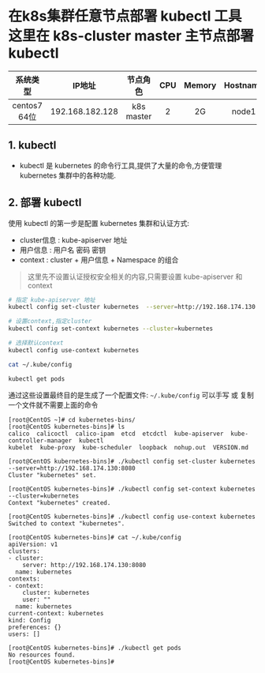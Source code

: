 # 在k8s集群任意节点部署 kubectl 工具 这里在 k8s-cluster master 主节点部署 kubectl

| 系统类型 | IP地址 | 节点角色 | CPU | Memory | Hostname |
| :------: | :--------: | :-------: | :-----: | :---------: | :-----: |
| centos7 64位 | 192.168.182.128 | k8s master |   2    | 2G | node1 |

## 1. kubectl
- kubectl 是 kubernetes 的命令行工具,提供了大量的命令,方便管理 kubernetes 集群中的各种功能.


## 2. 部署 kubectl
使用 kubectl 的第一步是配置 kubernetes 集群和认证方式:
- cluster信息 : kube-apiserver 地址
- 用户信息 : 用户名 密码 密钥
- context : cluster + 用户信息 + Namespace 的组合

> 这里先不设置认证授权安全相关的内容,只需要设置 kube-apiserver 和 context 

```bash
# 指定 kube-apiserver 地址
kubectl config set-cluster kubernetes  --server=http://192.168.174.130:8080

# 设置context,指定cluster
kubectl config set-context kubernetes --cluster=kubernetes

# 选择默认context
kubectl config use-context kubernetes

cat ~/.kube/config 

kubectl get pods
```

通过这些设置最终目的是生成了一个配置文件: ` ~/.kube/config ` 可以手写 或 复制一个文件就不需要上面的命令

```
[root@CentOS ~]# cd kubernetes-bins/
[root@CentOS kubernetes-bins]# ls
calico  calicoctl  calico-ipam  etcd  etcdctl  kube-apiserver  kube-controller-manager  kubectl  
kubelet  kube-proxy  kube-scheduler  loopback  nohup.out  VERSION.md

[root@CentOS kubernetes-bins]# ./kubectl config set-cluster kubernetes  --server=http://192.168.174.130:8080 
Cluster "kubernetes" set.

[root@CentOS kubernetes-bins]# ./kubectl config set-context kubernetes --cluster=kubernetes
Context "kubernetes" created.

[root@CentOS kubernetes-bins]# ./kubectl config use-context kubernetes
Switched to context "kubernetes".

[root@CentOS kubernetes-bins]# cat ~/.kube/config 
apiVersion: v1
clusters:
- cluster:
    server: http://192.168.174.130:8080
  name: kubernetes
contexts:
- context:
    cluster: kubernetes
    user: ""
  name: kubernetes
current-context: kubernetes
kind: Config
preferences: {}
users: []

[root@CentOS kubernetes-bins]# ./kubectl get pods
No resources found.
[root@CentOS kubernetes-bins]# 
```
